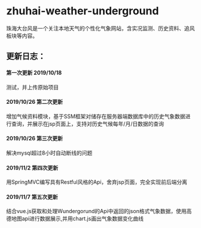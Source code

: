 # zhuhai-weather-underground
珠海大台风是一个关注本地天气的个性化气象网站，含实况监测、历史资料、追风板块等内容。

## 更新日志：</br>

#### 第一次更新  2019/10/18</br>
测试，并上传原始项目</br>

#### 2019/10/26 第二次更新</br>
增加气候资料模块，基于SSM框架对储存在服务器端数据库中的历史气象数据进行查询，并展示在jsp页面上，支持对历史气候每年/月/日数据的查询</br>

#### 2019/10/26 第三次更新</br>
解决mysql超过8小时自动断线的问题</br>

#### 2019/11/2 第四次更新</br>
用SpringMVC编写具有Restful风格的Api，舍弃jsp页面，完全实现前后端分离</br>

#### 2019/11/7 第五次更新</br>
结合vue.js获取和处理Wundergorund的Api中返回的json格式气象数据，使用高德地图api进行数据展示,并用chart.js画出气象数据变化曲线</br>
